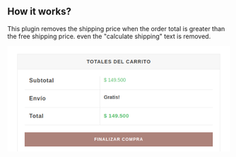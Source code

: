 ## How it works?

This plugin removes the shipping price when the order total is greater than the free shipping price.
even the "calculate shipping" text is removed.

![How it works](images/image.png)
